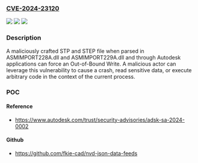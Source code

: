 ### [CVE-2024-23120](https://cve.mitre.org/cgi-bin/cvename.cgi?name=CVE-2024-23120)
![](https://img.shields.io/static/v1?label=Product&message=Autodesk%20applications&color=blue)
![](https://img.shields.io/static/v1?label=Version&message=%3D%202024%2C%202023%2C%202022%2C%202021%20&color=brighgreen)
![](https://img.shields.io/static/v1?label=Vulnerability&message=CWE-787%20Out-of-bounds%20Write&color=brighgreen)

### Description

A maliciously crafted STP and STEP file when parsed in ASMIMPORT228A.dll and ASMIMPORT229A.dll and through Autodesk applications can force an Out-of-Bound Write. A malicious actor can leverage this vulnerability to cause a crash, read sensitive data, or execute arbitrary code in the context of the current process.

### POC

#### Reference
- https://www.autodesk.com/trust/security-advisories/adsk-sa-2024-0002

#### Github
- https://github.com/fkie-cad/nvd-json-data-feeds

